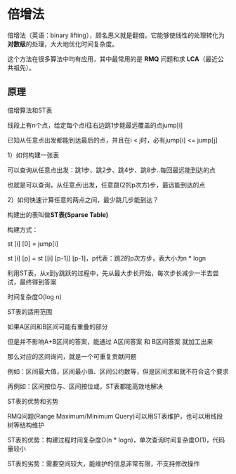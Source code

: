 # 倍增法

倍增法（英语：binary lifting），顾名思义就是翻倍。它能够使线性的处理转化为**对数级**的处理，大大地优化时间复杂度。

这个方法在很多算法中均有应用，其中最常用的是 **RMQ** 问题和求 **LCA**（最近公共祖先）。

## 原理

倍增算法和ST表

线段上有n个点，给定每个点i往右边跳1步能最远覆盖的点jump[i]

已知从任意点出发都能到达最后的点，并且在i < j时，必有jump[i] <= jump[j]

1）如何构建一张表

可以查询从任意点出发：跳1步、跳2步、跳4步、跳8步..每回最远能到达的点

也就是可以查询，从任意点i出发，任意跳(2的p次方)步，最远能到达的点

2）如何快速计算任意的两点之间，最少跳几步能到达？



构建出的表叫做**ST表(Sparse Table)**

构建方式：

st [i] [0] = jump[i]

st [i] [p] = st [[i] [p-1]] [p-1]，p代表：跳2的p次方步，表大小为n * logn

利用ST表，从x到y跳跃的过程中，先从最大步长开始，每次步长减少一半去尝试，最终得到答案

时间复杂度O(log n)



ST表的适用范围

如果A区间和B区间可能有重叠的部分

但是并不影响A+B区间的答案，能通过 A区间答案 和 B区间答案 就加工出来

那么对应的区间询问，就是一个可重复贡献问题

例如：区间最大值，区间最小值、区间公约数等，但是区间求和就不符合这个要求

再例如：区间按位与、区间按位或，ST表都能高效地解决



ST表的优势和劣势

RMQ问题(Range Maximum/Minimum Query)可以用ST表维护，也可以用线段树等结构维护

ST表的优势：构建过程时间复杂度O(n * logn)，单次查询时间复杂度O(1)，代码量较小

ST表的劣势：需要空间较大，能维护的信息非常有限，不支持修改操作